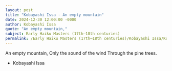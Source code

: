```yaml
---
layout: post
title: "Kobayashi Issa - An empty mountain"
date: 2024-12-30 12:00:00 -0000
author: Kobayashi Issa
quote: "An empty mountain,"
subject: Early Haiku Masters (17th–18th centuries)
permalink: /Early Haiku Masters (17th–18th centuries)/Kobayashi Issa/Kobayashi Issa - An empty mountain
---
```


An empty mountain,
   Only the sound of the wind
   Through the pine trees.

- Kobayashi Issa
